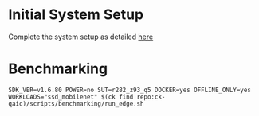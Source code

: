 # Initial System Setup 
Complete the system setup as detailed [here](https://github.com/krai/ck-qaic/blob/main/script/setup.docker/README.md)

# Benchmarking 
``` 
SDK_VER=v1.6.80 POWER=no SUT=r282_z93_q5 DOCKER=yes OFFLINE_ONLY=yes  WORKLOADS="ssd_mobilenet" $(ck find repo:ck-qaic)/scripts/benchmarking/run_edge.sh  
```